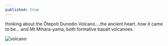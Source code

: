 ```yaml
---
published: true
---
```

thinking about the Ōtepoti Dunedin Volcano....the ancient heart..how it came to be...
and Mt Mihara-yama, both formative basalt volcanoes.

![volcano](https://ia801402.us.archive.org/7/items/dunedin-volcano-466x-444/Dunedin-volcano-466x444.jpg)
